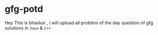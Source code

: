 # gfg-potd
Hey This is bhaskar , i will upload all problem of the day question of gfg solutions in `Java` & `C++`
